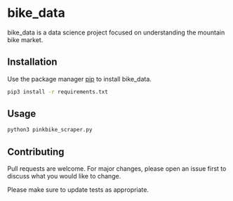 # bike_data

bike_data is a data science project focused on understanding the mountain bike market.

## Installation

Use the package manager [pip](https://pip.pypa.io/en/stable/) to install bike_data.

```bash
pip3 install -r requirements.txt
```


## Usage

```bash
python3 pinkbike_scraper.py
```

## Contributing

Pull requests are welcome. For major changes, please open an issue first
to discuss what you would like to change.

Please make sure to update tests as appropriate.
